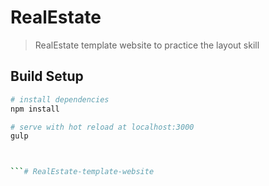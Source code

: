 # RealEstate

> RealEstate template website to practice the layout skill

## Build Setup

``` bash
# install dependencies
npm install

# serve with hot reload at localhost:3000
gulp



```# RealEstate-template-website

